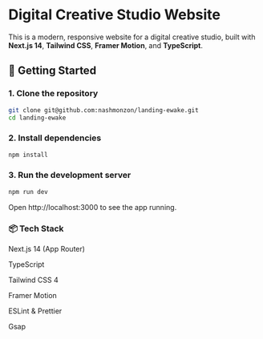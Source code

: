 # Digital Creative Studio Website

This is a modern, responsive website for a digital creative studio, built with **Next.js 14**, **Tailwind CSS**, **Framer Motion**, and **TypeScript**.

## 🚀 Getting Started

### 1. Clone the repository

```bash
git clone git@github.com:nashmonzon/landing-ewake.git
cd landing-ewake
```

### 2. Install dependencies
```bash
npm install
```

### 3. Run the development server
```bash
npm run dev
```

Open http://localhost:3000 to see the app running.

### 📦 Tech Stack
Next.js 14 (App Router)

TypeScript

Tailwind CSS 4

Framer Motion

ESLint & Prettier

Gsap
